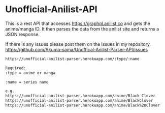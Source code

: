# Unofficial-Anilist-API #

This is a rest API that accesses <https://graphql.anilist.co> and gets the anime/manga ID. It then parses the data from the anilist site and returns a JSON response.

If there is any issues please post them on the issues in my repository.
<https://github.com/Akuma-sama/Unoffical-Anilist-Parser-API/issues>

```md
https://unofficial-anilist-parser.herokuapp.com/:type/:name

Required:
:type = anime or manga

:name = series name

e.g.
https://unofficial-anilist-parser.herokuapp.com/anime/Black Clover
https://unofficial-anilist-parser.herokuapp.com/anime/BlackClover
https://unofficial-anilist-parser.herokuapp.com/anime/Black%20Clover
```
